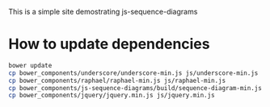 This is a simple site demostrating js-sequence-diagrams

# How to update dependencies

```bash
bower update
cp bower_components/underscore/underscore-min.js js/underscore-min.js
cp bower_components/raphael/raphael-min.js js/raphael-min.js
cp bower_components/js-sequence-diagrams/build/sequence-diagram-min.js js/sequence-diagram-min.js
cp bower_components/jquery/jquery.min.js js/jquery.min.js
```
